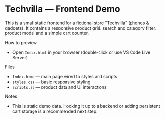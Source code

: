 # Techvilla — Frontend Demo

This is a small static frontend for a fictional store "Techvilla" (phones & gadgets). It contains a responsive product grid, search and category filter, product modal and a simple cart counter.

How to preview
- Open `Index.html` in your browser (double-click or use VS Code Live Server).

Files
- `Index.html` — main page wired to styles and scripts
- `styles.css` — basic responsive styling
- `scripts.js` — product data and UI interactions

Notes
- This is static demo data. Hooking it up to a backend or adding persistent cart storage is a recommended next step.
